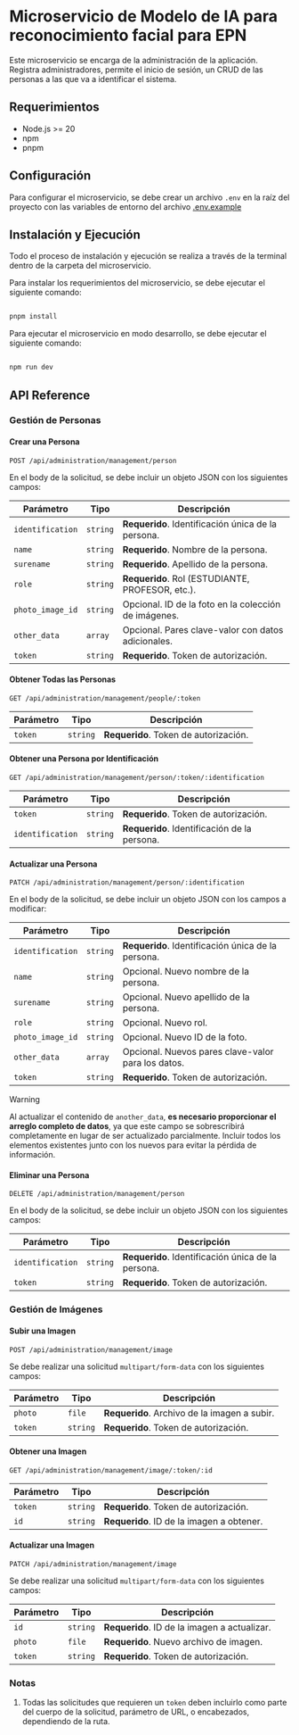 # Microservicio de Modelo de IA para reconocimiento facial para EPN 

Este microservicio se encarga de la administración de la aplicación. Registra administradores, permite el inicio de sesión, un CRUD de las personas a las que va a identificar el sistema.

## Requerimientos

- Node.js >= 20
- npm
- pnpm

## Configuración

Para configurar el microservicio, se debe crear un archivo `.env` en la raíz del proyecto con las variables de entorno del archivo [.env.example](./.env.example)


## Instalación y Ejecución

Todo el proceso de instalación y ejecución se realiza a través de la terminal dentro de la carpeta del microservicio.

Para instalar los requerimientos del microservicio, se debe ejecutar el siguiente comando:
    
```bash

pnpm install

```
Para ejecutar el microservicio en modo desarrollo, se debe ejecutar el siguiente comando:

```bash

npm run dev

```

## API Reference

### **Gestión de Personas**

#### Crear una Persona

```http
POST /api/administration/management/person
```

En el body de la solicitud, se debe incluir un objeto JSON con los siguientes campos:

| Parámetro         | Tipo     | Descripción                                           |
|-------------------|----------|-------------------------------------------------------|
| `identification`  | `string` | **Requerido**. Identificación única de la persona.    |
| `name`            | `string` | **Requerido**. Nombre de la persona.                 |
| `surename`        | `string` | **Requerido**. Apellido de la persona.               |
| `role`            | `string` | **Requerido**. Rol (ESTUDIANTE, PROFESOR, etc.).     |
| `photo_image_id`        | `string` | Opcional. ID de la foto en la colección de imágenes. |
| `other_data`      | `array`  | Opcional. Pares clave-valor con datos adicionales.   |
| `token`           | `string` | **Requerido**. Token de autorización.                |

#### Obtener Todas las Personas

```http
GET /api/administration/management/people/:token
```

| Parámetro | Tipo     | Descripción                        |
|-----------|----------|------------------------------------|
| `token`   | `string` | **Requerido**. Token de autorización.|

#### Obtener una Persona por Identificación

```http
GET /api/administration/management/person/:token/:identification
```

| Parámetro         | Tipo     | Descripción                                           |
|-------------------|----------|-------------------------------------------------------|
| `token`           | `string` | **Requerido**. Token de autorización.                 |
| `identification`  | `string` | **Requerido**. Identificación de la persona.          |

#### Actualizar una Persona

```http
PATCH /api/administration/management/person/:identification
```
En el body de la solicitud, se debe incluir un objeto JSON con los campos a modificar:

| Parámetro         | Tipo     | Descripción                                           |
|-------------------|----------|-------------------------------------------------------|
| `identification`  | `string` | **Requerido**. Identificación única de la persona.    |
| `name`            | `string` | Opcional. Nuevo nombre de la persona.                |
| `surename`        | `string` | Opcional. Nuevo apellido de la persona.              |
| `role`            | `string` | Opcional. Nuevo rol.                                 |
| `photo_image_id`        | `string` | Opcional. Nuevo ID de la foto.                       |
| `other_data`      | `array`  | Opcional. Nuevos pares clave-valor para los datos.   |
| `token`           | `string` | **Requerido**. Token de autorización.                |

>[!WARNING]
>Al actualizar el contenido de `another_data`, **es necesario proporcionar el arreglo completo de datos**, ya que este campo se sobrescribirá completamente en lugar de ser actualizado parcialmente. Incluir todos los elementos existentes junto con los nuevos para evitar la pérdida de información.

#### Eliminar una Persona

```http
DELETE /api/administration/management/person
```

En el body de la solicitud, se debe incluir un objeto JSON con los siguientes campos:

| Parámetro         | Tipo     | Descripción                                           |
|-------------------|----------|-------------------------------------------------------|
| `identification`  | `string` | **Requerido**. Identificación única de la persona.    |
| `token`           | `string` | **Requerido**. Token de autorización.                |


### **Gestión de Imágenes**

#### Subir una Imagen

```http
POST /api/administration/management/image
```

Se debe realizar una solicitud `multipart/form-data` con los siguientes campos:

| Parámetro | Tipo     | Descripción                                   |
|-----------|----------|-----------------------------------------------|
| `photo`   | `file`   | **Requerido**. Archivo de la imagen a subir. |
| `token`   | `string` | **Requerido**. Token de autorización.        |

#### Obtener una Imagen

```http
GET /api/administration/management/image/:token/:id
```

| Parámetro | Tipo     | Descripción                                     |
|-----------|----------|-------------------------------------------------|
| `token`   | `string` | **Requerido**. Token de autorización.           |
| `id`      | `string` | **Requerido**. ID de la imagen a obtener.       |

#### Actualizar una Imagen

```http
PATCH /api/administration/management/image
```

Se debe realizar una solicitud `multipart/form-data` con los siguientes campos:


| Parámetro | Tipo     | Descripción                                     |
|-----------|----------|-------------------------------------------------|
| `id`      | `string` | **Requerido**. ID de la imagen a actualizar.    |
| `photo`   | `file`   | **Requerido**. Nuevo archivo de imagen.         |
| `token`   | `string` | **Requerido**. Token de autorización.           |


### Notas

1. Todas las solicitudes que requieren un `token` deben incluirlo como parte del cuerpo de la solicitud, parámetro de URL, o encabezados, dependiendo de la ruta.
